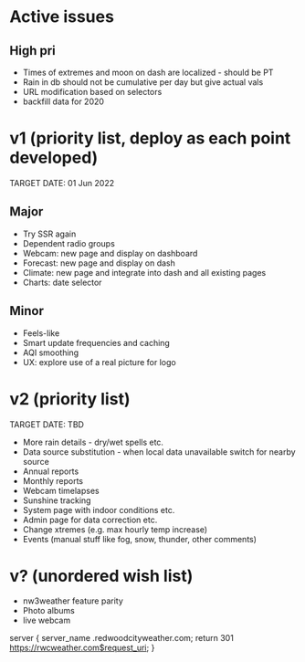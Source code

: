 # Active issues
## High pri
* Times of extremes and moon on dash are localized - should be PT
* Rain in db should not be cumulative per day but give actual vals
* URL modification based on selectors
* backfill data for 2020

# v1 (priority list, deploy as each point developed)
TARGET DATE: 01 Jun 2022
## Major
* Try SSR again
* Dependent radio groups
* Webcam: new page and display on dashboard
* Forecast: new page and display on dash
* Climate: new page and integrate into dash and all existing pages
* Charts: date selector
## Minor
* Feels-like
* Smart update frequencies and caching
* AQI smoothing
* UX: explore use of a real picture for logo

# v2 (priority list)
TARGET DATE: TBD
* More rain details - dry/wet spells etc.
* Data source substitution - when local data unavailable switch for nearby source
* Annual reports
* Monthly reports
* Webcam timelapses
* Sunshine tracking
* System page with indoor conditions etc.
* Admin page for data correction etc.
* Change xtremes (e.g. max hourly temp increase)
* Events (manual stuff like fog, snow, thunder, other comments)

# v? (unordered wish list)
* nw3weather feature parity
* Photo albums
* live webcam

server {
    server_name .redwoodcityweather.com;
    return 301 https://rwcweather.com$request_uri;
}